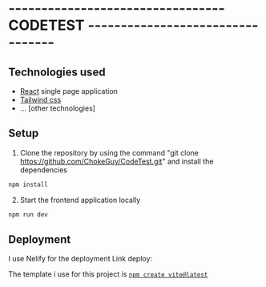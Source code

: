 # --------------------------------- CODETEST ---------------------------------


## Technologies used

- [React](https://reactjs.org/) single page application
- [Tailwind css](https://tailwindcss.com/)
- ... \[other technologies\]

## Setup

1. Clone the repository by using the command "git clone https://github.com/ChokeGuy/CodeTest.git" and install the dependencies
```bash
npm install
```
2. Start the frontend application locally
```bash
npm run dev
```
## Deployment

I use Nelify for the deployment
Link deploy: 

The template i use for this project is [`npm create vite@latest`]([https://vitejs.dev])
